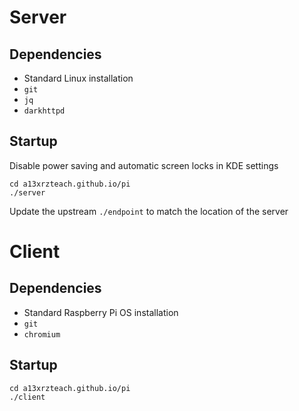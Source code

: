# Server
## Dependencies
- Standard Linux installation
- ``git``
- ``jq``
- ``darkhttpd``

## Startup
Disable power saving and automatic screen locks in KDE settings

```
cd a13xrzteach.github.io/pi
./server
```

Update the upstream ``./endpoint`` to match the location of the server

# Client
## Dependencies
- Standard Raspberry Pi OS installation
- ``git``
- ``chromium``

## Startup
```
cd a13xrzteach.github.io/pi
./client
```
